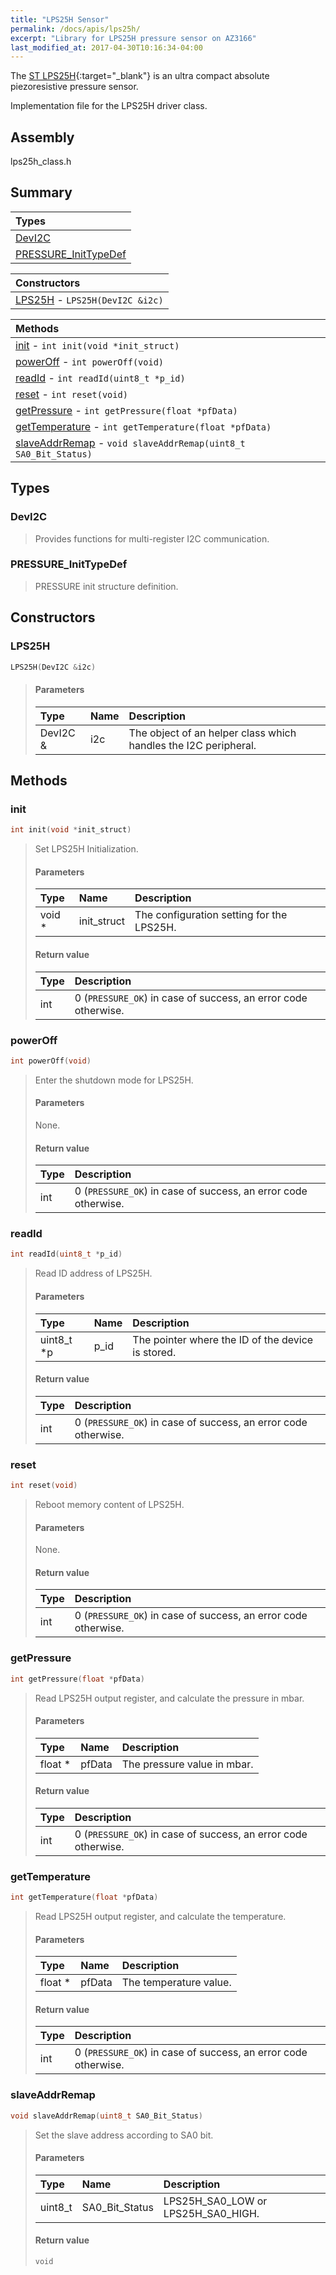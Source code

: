 ```yaml
---
title: "LPS25H Sensor"
permalink: /docs/apis/lps25h/
excerpt: "Library for LPS25H pressure sensor on AZ3166"
last_modified_at: 2017-04-30T10:16:34-04:00
---
```


The [ST LPS25H](http://www.st.com/en/mems-and-sensors/lps25h.html){:target="_blank"} is an ultra compact absolute piezoresistive pressure sensor.

Implementation file for the LPS25H driver class.

## Assembly

lps25h_class.h

## Summary

| Types |
| :---- |
| [DevI2C](#devi2c) |
| [PRESSURE_InitTypeDef](#pressure_inittypedef) |

| Constructors |
| :----------- |
| [LPS25H](#lps25h) - `LPS25H(DevI2C &i2c)` |

| Methods |
| :------ |
| [init](#init) - `int init(void *init_struct)` |
| [powerOff](#poweroff) - `int powerOff(void)` |
| [readId](#readid) - `int readId(uint8_t *p_id)` |
| [reset](#reset) - `int reset(void)` |
| [getPressure](#get_pressure) - `int getPressure(float *pfData)` |
| [getTemperature](#gettemperature) - `int getTemperature(float *pfData)` |
| [slaveAddrRemap](#slaveaddrremap) - `void slaveAddrRemap(uint8_t SA0_Bit_Status)` |

## Types

### DevI2C

> Provides functions for multi-register I2C communication.

### PRESSURE_InitTypeDef

> PRESSURE init structure definition.

## Constructors

### LPS25H

```cpp
LPS25H(DevI2C &i2c)
```

> #### Parameters
>
> | Type | Name | Description |
> | :--- | :--- | :---------- |
> | DevI2C & | i2c | The object of an helper class which handles the I2C peripheral. |

## Methods

### init

```cpp
int init(void *init_struct)
```

> Set LPS25H Initialization.
>
> #### Parameters
>
> | Type | Name | Description |
> | :--- | :--- | :---------- |
> | void * | init_struct | The configuration setting for the LPS25H. |
>
> #### Return value
>
> | Type | Description |
> | :--- | :---------- |
> | int | 0 (`PRESSURE_OK`) in case of success, an error code otherwise. |

### powerOff

```cpp
int powerOff(void)
```

> Enter the shutdown mode for LPS25H.
>
> #### Parameters
>
> None.
>
> #### Return value
>
> | Type | Description |
> | :--- | :---------- |
> | int | 0 (`PRESSURE_OK`) in case of success, an error code otherwise. |

### readId

```cpp
int readId(uint8_t *p_id)
```

> Read ID address of LPS25H.
>
> #### Parameters
>
> | Type | Name | Description |
> | :--- | :--- | :---------- |
> | uint8_t *p | p_id | The pointer where the ID of the device is stored. |
>
> #### Return value
>
> | Type | Description |
> | :--- | :---------- |
> | int | 0 (`PRESSURE_OK`) in case of success, an error code otherwise. |

### reset

```cpp
int reset(void)
```

> Reboot memory content of LPS25H.
>
> #### Parameters
>
> None.
>
> #### Return value
>
> | Type | Description |
> | :--- | :---------- |
> | int | 0 (`PRESSURE_OK`) in case of success, an error code otherwise. |

### getPressure

```cpp
int getPressure(float *pfData)
```

> Read LPS25H output register, and calculate the pressure in mbar.
>
> #### Parameters
>
> | Type | Name | Description |
> | :--- | :--- | :---------- |
> | float * | pfData | The pressure value in mbar. |
>
> #### Return value
>
> | Type | Description |
> | :--- | :---------- |
> | int | 0 (`PRESSURE_OK`) in case of success, an error code otherwise. |

### getTemperature

```cpp
int getTemperature(float *pfData)
```

> Read LPS25H output register, and calculate the temperature.
>
> #### Parameters
>
> | Type | Name | Description |
> | :--- | :--- | :---------- |
> | float * | pfData | The temperature value. |
>
> #### Return value
>
> | Type | Description |
> | :--- | :---------- |
> | int | 0 (`PRESSURE_OK`) in case of success, an error code otherwise. |

### slaveAddrRemap

```cpp
void slaveAddrRemap(uint8_t SA0_Bit_Status)
```

> Set the slave address according to SA0 bit.
>
> #### Parameters
>
> | Type | Name | Description |
> | :--- | :--- | :---------- |
> | uint8_t | SA0_Bit_Status | LPS25H_SA0_LOW or LPS25H_SA0_HIGH. |
>
> #### Return value
>
> `void`
